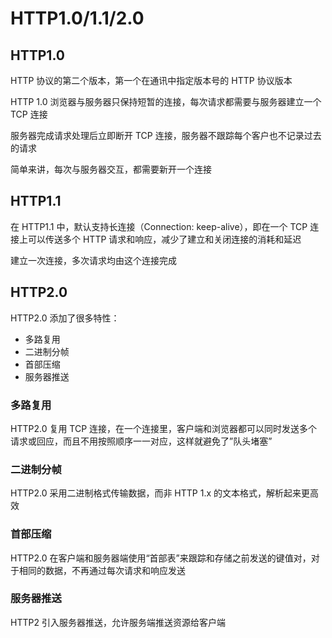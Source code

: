 # HTTP1.0/1.1/2.0

## HTTP1.0

HTTP 协议的第二个版本，第一个在通讯中指定版本号的 HTTP 协议版本

HTTP 1.0 浏览器与服务器只保持短暂的连接，每次请求都需要与服务器建立一个 TCP 连接

服务器完成请求处理后立即断开 TCP 连接，服务器不跟踪每个客户也不记录过去的请求

简单来讲，每次与服务器交互，都需要新开一个连接

## HTTP1.1

在 HTTP1.1 中，默认支持长连接（Connection: keep-alive），即在一个 TCP 连接上可以传送多个 HTTP 请求和响应，减少了建立和关闭连接的消耗和延迟

建立一次连接，多次请求均由这个连接完成

## HTTP2.0

HTTP2.0 添加了很多特性：

- 多路复用
- 二进制分帧
- 首部压缩
- 服务器推送

### 多路复用

HTTP2.0 复用 TCP 连接，在一个连接里，客户端和浏览器都可以同时发送多个请求或回应，而且不用按照顺序一一对应，这样就避免了”队头堵塞”

### 二进制分帧

HTTP2.0 采用二进制格式传输数据，而非 HTTP 1.x 的文本格式，解析起来更高效

### 首部压缩

HTTP2.0 在客户端和服务器端使用“首部表”来跟踪和存储之前发送的键值对，对于相同的数据，不再通过每次请求和响应发送

### 服务器推送

HTTP2 引入服务器推送，允许服务端推送资源给客户端
